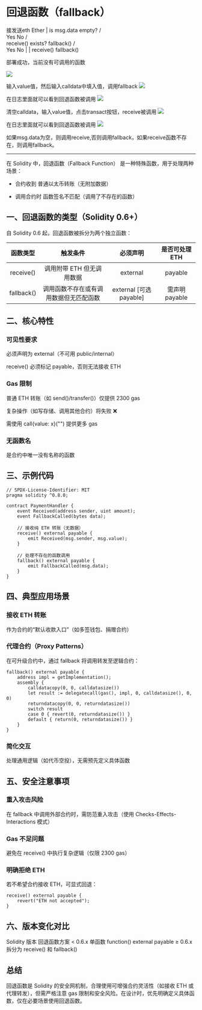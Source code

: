 # 回退函数（fallback）

接发送eth
   Ether
    |
   is msg.data empty?
        /      \
       Yes      No
        /         \
receive() exists? fallback()
   /        \
   Yes       No
   |         |
receive() fallback()

部署成功，当前没有可调用的函数

![](./WeChatecd9a3b94bcd6675bdfa896807722db5.jpg)

输入value值，然后输入calldata中填入值，调用fallback
![](./WeChatf93c8adbf287875c8adfd8095aa1b6d4.jpg)

在日志里面就可以看到回退函数被调用
![](./WeChatcd744e852d236fba2d88d70dd0fb2832.jpg)

清空calldata，输入value值，点击transact按钮，receive被调用
![](./WeChatfad27017ab6cd0f580b65679ccae09cd.jpg)

在日志里面就可以看到回退函数被调用
![](./WeChat5ad3184e7d71ecd6bb4ca6ee3ff23d3b.jpg)

如果msg.data为空，则调用receive,否则调用fallback，如果receive函数不存在，则调用fallback。

---

在 Solidity 中，回退函数（Fallback Function） 是一种特殊函数，用于处理两种场景：

- 合约收到 普通以太币转账（无附加数据）

- 调用合约时 函数签名不匹配（调用了不存在的函数）

## 一、回退函数的类型（Solidity 0.6+）

自 Solidity 0.6 起，回退函数被拆分为两个独立函数：

|函数类型 |触发条件| 必须声明 |是否可处理 ETH|
|:---:|:---:|:---:|:---:|
|receive() |调用附带 ETH 但无调用数据| external |payable |✅ (自动接收)
|fallback() |调用函数不存在或有调用数据但无匹配函数| external [可选 payable] |需声明 payable

## 二、核心特性

### 可见性要求

必须声明为 external（不可用 public/internal）

receive() 必须标记 payable，否则无法接收 ETH

### Gas 限制

普通 ETH 转账（如 send()/transfer()）仅提供 2300 gas

复杂操作（如写存储、调用其他合约）将失败 ❌

需使用 call{value: x}("") 提供更多 gas

### 无函数名

是合约中唯一没有名称的函数

## 三、示例代码

```solidity
// SPDX-License-Identifier: MIT
pragma solidity ^0.8.0;

contract PaymentHandler {
    event Received(address sender, uint amount);
    event FallbackCalled(bytes data);

    // 接收纯 ETH 转账（无数据）
    receive() external payable {
        emit Received(msg.sender, msg.value);
    }

    // 处理不存在的函数调用
    fallback() external payable {
        emit FallbackCalled(msg.data);
    }
}

```

## 四、典型应用场景

### 接收 ETH 转账

作为合约的“默认收款入口”（如多签钱包、捐赠合约）

### 代理合约（Proxy Patterns）

在可升级合约中，通过 fallback 将调用转发至逻辑合约：

```solidity
fallback() external payable {
    address impl = getImplementation();
    assembly {
        calldatacopy(0, 0, calldatasize())
        let result := delegatecall(gas(), impl, 0, calldatasize(), 0, 0)
        returndatacopy(0, 0, returndatasize())
        switch result
        case 0 { revert(0, returndatasize()) }
        default { return(0, returndatasize()) }
    }
}
```

### 简化交互

处理通用逻辑（如代币空投），无需预先定义具体函数

## 五、安全注意事项

### 重入攻击风险

在 fallback 中调用外部合约时，需防范重入攻击（使用 Checks-Effects-Interactions 模式）

### Gas 不足问题

避免在 receive() 中执行复杂逻辑（仅限 2300 gas）

### 明确拒绝 ETH

若不希望合约接收 ETH，可显式回退：

```solidity
receive() external payable {
    revert("ETH not accepted");
}
```

## 六、版本变化对比

Solidity 版本 回退函数方案
< 0.6.x 单函数 function() external payable
≥ 0.6.x 拆分为 receive() 和 fallback()

## 总结

回退函数是 Solidity 的安全网机制，合理使用可增强合约灵活性（如接收 ETH 或代理转发），但需严格注意 gas 限制和安全风险。在设计时，优先明确定义具体函数，仅在必要场景使用回退函数。
